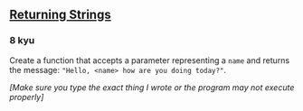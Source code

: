<h2><a href=https://www.codewars.com/kata/55a70521798b14d4750000a4/train/java target="_blank">Returning Strings</a></h2><h3>8 kyu</h3><p>Create a function that accepts a parameter representing a <code>name</code> and returns the message: <code>"Hello, &lt;name&gt; how are you doing today?"</code>.</p><p><em>[Make sure you type the exact thing I wrote or the program may not execute properly]</em></p>